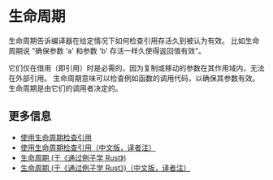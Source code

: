 # 生命周期

生命周期告诉编译器在给定情况下如何检查引用存活久到被认为有效。
比如生命周期说 "确保参数 'a' 和参数 'b' 存活一样久使得返回值有效"。

它们仅在借用（即引用）时是必需的，因为复制或移动的参数在其作用域内，无法在外部引用。
生命周期意味可以检查例如函数的调用代码，以确保其参数有效。生命周期是由它们的调用者决定的。

## 更多信息

- [使用生命周期检查引用](https://doc.rust-lang.org/book/ch10-03-lifetime-syntax.html)
- [使用生命周期检查引用（中文版，译者注）](https://rustwiki.org/zh-CN/book/ch10-03-lifetime-syntax.html)
- [生命周期 (于《通过例子学 Rust》)](https://doc.rust-lang.org/stable/rust-by-example/scope/lifetime.html)
- [生命周期 (于《通过例子学 Rust》)（中文版，译者注）](https://rustwiki.org/zh-CN/rust-by-example/scope/lifetime.html)
